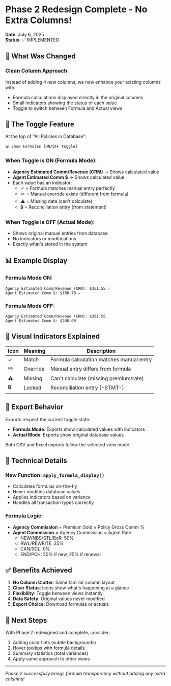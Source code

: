 # Phase 2 Redesign Complete - No Extra Columns!
**Date**: July 6, 2025  
**Status**: ✅ IMPLEMENTED

## 🎯 What Was Changed

### Clean Column Approach
Instead of adding 4 new columns, we now enhance your existing columns with:
- Formula calculations displayed directly in the original columns
- Small indicators showing the status of each value
- Toggle to switch between Formula and Actual views

## 🔄 The Toggle Feature

At the top of "All Policies in Database":
```
📊 Show Formulas [ON/OFF toggle]
```

### When Toggle is ON (Formula Mode):
- **Agency Estimated Comm/Revenue (CRM)** → Shows calculated value
- **Agent Estimated Comm $** → Shows calculated value
- Each value has an indicator:
  - ✓ = Formula matches manual entry perfectly
  - ✏️ = Manual override exists (different from formula)
  - ⚠️ = Missing data (can't calculate)
  - 🔒 = Reconciliation entry (from statement)

### When Toggle is OFF (Actual Mode):
- Shows original manual entries from database
- No indicators or modifications
- Exactly what's stored in the system

## 📊 Example Display

### Formula Mode ON:
```
Agency Estimated Comm/Revenue (CRM): $361.55 ✓
Agent Estimated Comm $: $180.78 ✏️
```

### Formula Mode OFF:
```
Agency Estimated Comm/Revenue (CRM): $361.55
Agent Estimated Comm $: $200.00
```

## 🎨 Visual Indicators Explained

| Icon | Meaning | Description |
|------|---------|-------------|
| ✓ | Match | Formula calculation matches manual entry |
| ✏️ | Override | Manual entry differs from formula |
| ⚠️ | Missing | Can't calculate (missing premium/rate) |
| 🔒 | Locked | Reconciliation entry (-STMT-) |

## 💾 Export Behavior

Exports respect the current toggle state:
- **Formula Mode**: Exports show calculated values with indicators
- **Actual Mode**: Exports show original database values

Both CSV and Excel exports follow the selected view mode.

## 🔧 Technical Details

### New Function: `apply_formula_display()`
- Calculates formulas on-the-fly
- Never modifies database values
- Applies indicators based on variance
- Handles all transaction types correctly

### Formula Logic:
- **Agency Commission** = Premium Sold × Policy Gross Comm %
- **Agent Commission** = Agency Commission × Agent Rate
  - NEW/NBS/STL/BoR: 50%
  - RWL/REWRITE: 25%
  - CAN/XCL: 0%
  - END/PCH: 50% if new, 25% if renewal

## ✅ Benefits Achieved

1. **No Column Clutter**: Same familiar column layout
2. **Clear Status**: Icons show what's happening at a glance
3. **Flexibility**: Toggle between views instantly
4. **Data Safety**: Original values never modified
5. **Export Choice**: Download formulas or actuals

## 🚀 Next Steps

With Phase 2 redesigned and complete, consider:
1. Adding color tints (subtle backgrounds)
2. Hover tooltips with formula details
3. Summary statistics (total variances)
4. Apply same approach to other views

---

*Phase 2 successfully brings formula transparency without adding any extra columns!*